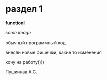 # раздел 1

**functionl**

*some image*

обычный программный код

внесли новые фишечки, какие то изменения

хочу на работу))))

Пушкинаа А.С.